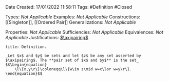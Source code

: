 <br />
<br />

Date Created: 17/01/2022 11:58:11
Tags: #Definition #Closed

Types: _Not Applicable_
Examples: _Not Applicable_ 
Constructions: [[Singleton]], [[Ordered Pair]]
Generalizations: _Not Applicable_

Properties: _Not Applicable_
Sufficiencies: _Not Applicable_
Equivalences: _Not Applicable_
Justifications: [$\axipairing$](Axiom%20of%20Pairing.md)

``` ad-Definition
title: Definition.

_Let $x$ and $y$ be sets and let $z$ be any set asserted by $\axipairing$. The **pair set of $x$ and $y$** is the set_
$$\begin{equation}
    \l\{x,y\r\}\coloneqq\l\{w\in z\mid w=x\lor w=y\r\}.
\end{equation}$$

```
